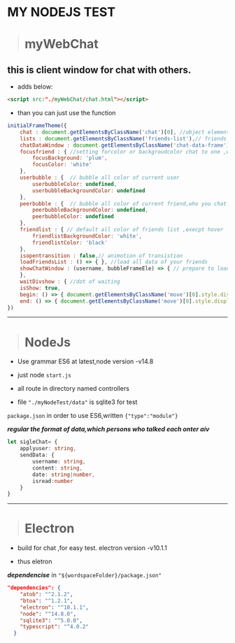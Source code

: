 ﻿# MY NODEJS TEST 
> # **myWebChat** 
## this is client window for chat with others.
-  adds below:
 ```html
 <script src:"./myWebChat/chat.html"></script>
 ```
- than you can just use the function 
```js
initialFrameTheme({
    chat : document.getElementsByClassName('chat')[0], //object element
    lists : document.getElementsByClassName('friends-list'),// friends list element
    chatDataWindow : document.getElementsByClassName('chat-data-frame')[0], //window of chat 
    focusfriend : { //setting forcolor or backgroudcolor chat to one ,who is the friend in friends list
        focusBackground: 'plum',
        focusColor: 'white'
    },
    userbubble : {  // bubble all color of current user
        userbubbleColor: undefined,
        userbubbleBackgroundColor: undefined
    },
    peerbubble : {  // bubble all color of current friend,who you chat with
        peerbubbleBackgroundColor: undefined,
        peerbubbleColor: undefined
    },
    friendlist : { // default all color of friends list ,execpt hover
        friendlistBackgroundColor: 'white',
        friendlistColor: 'black'
    },
    isopentransition : false,// animotion of transistion 
    loadFriendsList : () => { }, //load all data of your friends
    showChatWindow : (username, bubbleFrameEle) => { // prepare to load your friend-data to the window
    }, 
    waitDivshow : { //dot of waiting
    isShow: true,
    begin: () => { document.getElementsByClassName('move')[0].style.display : 'block' },//shown
    end: () => { document.getElementsByClassName('move')[0].style.display : 'none' } }// hidden
})
```
---

> # **NodeJs** 
-  Use grammar ES6 at latest,node version -v14.8

- just node  `start.js`

- all route in directory named controllers

- file `"./myNodeTest/data"` is sqlite3 for test
 
 `package.json` in order to use ES6,written
`{"type":"module"}`

***regular the format of data,which persons who talked each onter aiv***
```ts
let sigleChat= { 
    applyuser: string,
    sendData: { 
        username: string,
        content: string,
        date: string|number,
        isread:number 
    }
}
```
---
># **Electron**

- build for chat ,for easy test. electron version -v10.1.1

- thus eletron 
 
***dependencise*** in `"${wordspaceFolder}/package.json"`
```json
"dependencies": {
    "atob": "^2.1.2",
    "btoa": "^1.2.1",
    "electron": "^10.1.1",
    "node": "^14.8.0",
    "sqlite3": "^5.0.0",
    "typescript": "^4.0.2"
  }
```